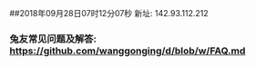 ##2018年09月28日07时12分07秒 新址: 142.93.112.212
### 兔友常见问题及解答: https://github.com/wanggonging/d/blob/w/FAQ.md
